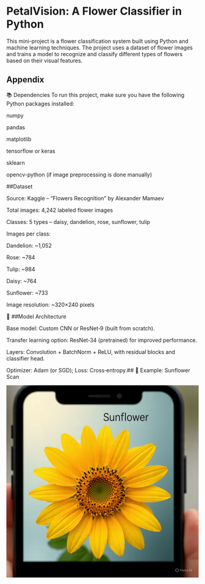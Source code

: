 
# PetalVision: A Flower Classifier in Python
This mini-project is a flower classification system built using Python and machine learning techniques. The project uses a dataset of flower images and trains a model to recognize and classify different types of flowers based on their visual features.


## Appendix
📚 Dependencies
To run this project, make sure you have the following Python packages installed:

numpy

pandas

matplotlib

tensorflow or keras

sklearn

opencv-python (if image preprocessing is done manually)

##Dataset

Source: Kaggle – “Flowers Recognition” by Alexander Mamaev 

Total images: 4,242 labeled flower images 

Classes: 5 types – daisy, dandelion, rose, sunflower, tulip 

Images per class:

Dandelion: ~1,052

Rose: ~784

Tulip: ~984

Daisy: ~764

Sunflower: ~733 

Image resolution: ~320×240 pixels 

🧠 ##Model Architecture

Base model: Custom CNN or ResNet‑9 (built from scratch).

Transfer learning option: ResNet‑34 (pretrained) for improved performance.

Layers: Convolution + BatchNorm + ReLU, with residual blocks and classifier head.

Optimizer: Adam (or SGD); Loss: Cross‑entropy.## 🌻 Example: Sunflower Scan

![Sunflower Scan](WhatsApp%20Image%202025-06-23%20at%2023.28.47.jpeg)
